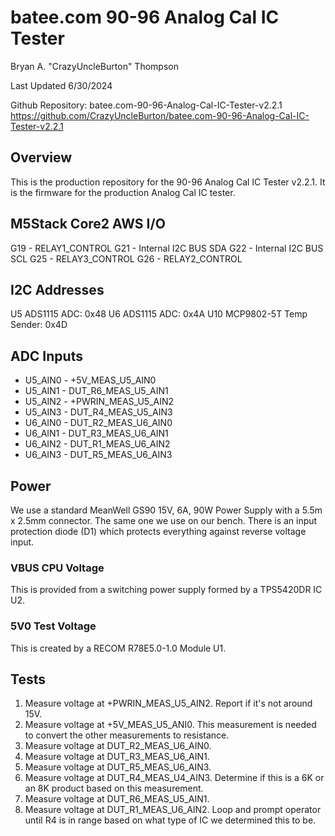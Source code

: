 # batee.com 90-96 Analog Cal IC Tester

Bryan A. "CrazyUncleBurton" Thompson

 Last Updated 6/30/2024

Github Repository:  batee.com-90-96-Analog-Cal-IC-Tester-v2.2.1
<https://github.com/CrazyUncleBurton/batee.com-90-96-Analog-Cal-IC-Tester-v2.2.1>

## Overview

This is the production repository for the 90-96 Analog Cal IC Tester v2.2.1.  It is the firmware for the production Analog Cal IC tester.  

## M5Stack Core2 AWS I/O

G19 - RELAY1_CONTROL
G21 - Internal I2C BUS SDA
G22 - Internal I2C BUS SCL
G25 - RELAY3_CONTROL
G26 - RELAY2_CONTROL

## I2C Addresses

U5 ADS1115 ADC:  0x48
U6 ADS1115 ADC:  0x4A
U10 MCP9802-5T Temp Sender:  0x4D

## ADC Inputs

* U5_AIN0 - +5V_MEAS_U5_AIN0
* U5_AIN1 - DUT_R6_MEAS_U5_AIN1
* U5_AIN2 - +PWRIN_MEAS_U5_AIN2
* U5_AIN3 - DUT_R4_MEAS_U5_AIN3
* U6_AIN0 - DUT_R2_MEAS_U6_AIN0
* U6_AIN1 - DUT_R3_MEAS_U6_AIN1
* U6_AIN2 - DUT_R1_MEAS_U6_AIN2
* U6_AIN3 - DUT_R5_MEAS_U6_AIN3

## Power

We use a standard MeanWell GS90 15V, 6A, 90W Power Supply with a 5.5m x 2.5mm connector.  The same one we use on our bench.  There is an input protection diode (D1) which protects everything against reverse voltage input.

### VBUS CPU Voltage

This is provided from a switching power supply formed by a TPS5420DR IC U2.

### 5V0 Test Voltage

This is created by a RECOM R78E5.0-1.0 Module U1.

## Tests

1) Measure voltage at +PWRIN_MEAS_U5_AIN2.  Report if it's not around 15V.
2) Measure voltage at +5V_MEAS_U5_ANI0.  This measurement is needed to convert the other measurements to resistance.
3) Measure voltage at DUT_R2_MEAS_U6_AIN0.
4) Measure voltage at DUT_R3_MEAS_U6_AIN1.
5) Measure voltage at DUT_R5_MEAS_U6_AIN3.
6) Measure voltage at DUT_R4_MEAS_U4_AIN3. Determine if this is a 6K or an 8K product based on this measurement.
7) Measure voltage at DUT_R6_MEAS_U5_AIN1.  
8) Measure voltage at DUT_R1_MEAS_U6_AIN2. Loop and prompt operator until R4 is in range based on what type of IC we determined this to be.  
